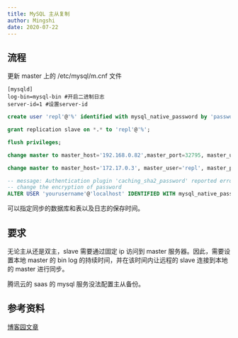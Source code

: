 ```yaml
---
title: MySQL 主从复制
author: Mingshi
date: 2020-07-22
---
```


## 流程

更新 master 上的 /etc/mysql/m.cnf 文件

```
[mysqld]
log-bin=mysql-bin #开启二进制日志
server-id=1 #设置server-id
```

```sql
create user 'repl'@'%' identified with mysql_native_password by 'password';

grant replication slave on *.* to 'repl'@'%';

flush privileges;

change master to master_host='192.168.0.82',master_port=32795, master_user='repl', master_password='password', master_log_file='mysql-bin.000001', master_log_pos=1413, master_connect_retry=30;

change master to master_host='172.17.0.3', master_user='repl', master_password='password', master_log_file='mysql-bin.000001', master_log_pos=825, master_connect_retry=30;

-- message: Authentication plugin 'caching_sha2_password' reported error: Authentication requires secure connection
-- change the encryption of password
ALTER USER 'yourusername'@'localhost' IDENTIFIED WITH mysql_native_password BY 'youpassword';
```

可以指定同步的数据库和表以及日志的保存时间。

## 要求

无论主从还是双主，slave 需要通过固定 ip 访问到 master 服务器。因此，需要设置本地 master 的 bin log 的持续时间，并在该时间内让远程的 slave 连接到本地的 master 进行同步。

腾讯云的 saas 的 mysql 服务没法配置主从备份。

## 参考资料

[博客园文章](https://www.cnblogs.com/gl-developer/p/6170423.html)
